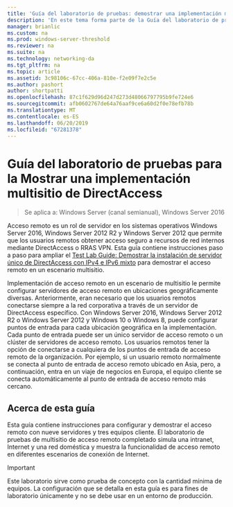 ```yaml
---
title: 'Guía del laboratorio de pruebas: demostrar una implementación multisitio de DirectAccess'
description: 'En este tema forma parte de la Guía del laboratorio de pruebas: demostrar una implementación de multisitio de DirectAccess para Windows Server 2016'
manager: brianlic
ms.custom: na
ms.prod: windows-server-threshold
ms.reviewer: na
ms.suite: na
ms.technology: networking-da
ms.tgt_pltfrm: na
ms.topic: article
ms.assetid: 3c98106c-67cc-406a-810e-f2e09f7e2c5e
ms.author: pashort
author: shortpatti
ms.openlocfilehash: 87c1f629d96d247d273d48066797795b9fe724e6
ms.sourcegitcommit: afb0602767de64a76aaf9ce6a60d2f0e78efb78b
ms.translationtype: MT
ms.contentlocale: es-ES
ms.lasthandoff: 06/20/2019
ms.locfileid: "67281378"
---
```

# <a name="test-lab-guide-demonstrate-a-directaccess-multisite-deployment"></a>Guía del laboratorio de pruebas para la Mostrar una implementación multisitio de DirectAccess

>Se aplica a: Windows Server (canal semianual), Windows Server 2016

Acceso remoto es un rol de servidor en los sistemas operativos Windows Server 2016, Windows Server 2012 R2 y Windows Server 2012 que permite que los usuarios remotos obtener acceso seguro a recursos de red internos mediante DirectAccess o RRAS VPN. Esta guía contiene instrucciones paso a paso para ampliar el [Test Lab Guide: Demostrar la instalación de servidor único de DirectAccess con IPv4 e IPv6 mixto](https://go.microsoft.com/fwlink/p/?LinkId=237004) para demostrar el acceso remoto en un escenario multisitio.  
  
Implementación de acceso remoto en un escenario de multisitio le permite configurar servidores de acceso remoto en ubicaciones geográficamente diversas. Anteriormente, eran necesario que los usuarios remotos conectarse siempre a la red corporativa a través de un servidor de DirectAccess específico. Con Windows Server 2016, Windows Server 2012 R2 o Windows Server 2012 y Windows 10 o Windows 8, puede configurar puntos de entrada para cada ubicación geográfica en la implementación. Cada punto de entrada puede ser un único servidor de acceso remoto o un clúster de servidores de acceso remoto. Los usuarios remotos tener la opción de conectarse a cualquiera de los puntos de entrada de acceso remoto de la organización. Por ejemplo, si un usuario remoto normalmente se conecta al punto de entrada de acceso remoto ubicado en Asia, pero, a continuación, entra en un viaje de negocios en Europa, el equipo cliente se conecta automáticamente al punto de entrada de acceso remoto más cercano.  
  
## <a name="about-this-guide"></a>Acerca de esta guía  
Esta guía contiene instrucciones para configurar y demostrar el acceso remoto con nueve servidores y tres equipos cliente. El laboratorio de pruebas de multisitio de acceso remoto completado simula una intranet, Internet y una red doméstica y muestra la funcionalidad de acceso remoto en diferentes escenarios de conexión de Internet.  
  
> [!IMPORTANT]  
> Este laboratorio sirve como prueba de concepto con la cantidad mínima de equipos. La configuración que se detalla en esta guía es para fines de laboratorio únicamente y no se debe usar en un entorno de producción.  
  


